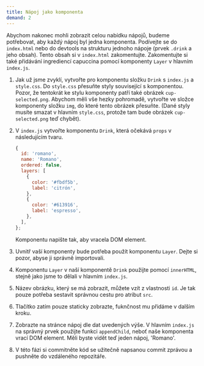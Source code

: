 ```yaml
---
title: Nápoj jako komponenta
demand: 2
---
```


Abychom nakonec mohli zobrazit celou nabídku nápojů, budeme potřebovat, aby každý nápoj byl jedna komponenta. Podívejte se do `index.html` nebo do devtools na strukturu jednoho nápoje (prvek `.drink` a jeho obsah). Tento obsah si v `index.html` zakomentujte. Zakomentujte si také přidávání ingrediencí capuccina pomocí komponenty `Layer` v hlavním `index.js`.

1. Jak už jsme zvyklí, vytvořte pro komponentu složku `Drink` s `index.js` a `style.css`. Do `style.css` přesuňte styly související s komponentou. Pozor, že tentokrát ke stylu komponenty patří také obrázek `cup-selected.png`. Abychom měli vše hezky pohromadě, vytvořte ve složce komponenty složku `img`, do které tento obrázek přesuňte. (Dané styly musíte smazat v hlavním `style.css`, protože tam bude obrázek `cup-selected.png` teď chybět).
1. V `index.js` vytvořte komponentu `Drink`, která očekává `props` v následujícím tvaru.

   ```js
   {
     id: 'romano',
     name: 'Romano',
     ordered: false,
     layers: [
       {
         color: '#fbdf5b',
         label: 'citrón',
       },
       {
         color: '#613916',
         label: 'espresso',
       },
     ],
   };
   ```

   Komponentu napište tak, aby vracela DOM element.

1. Uvnitř vaší komponenty bude potřeba použít komponentu `Layer`. Dejte si pozor, abyse ji správně importovali.
1. Komponentu `Layer` v naší komponentě `Drink` použijte pomocí `innerHTML`, stejně jako jsme to dělali v hlavním `index.js`.
1. Název obrázku, který se má zobrazit, můžete vzít z vlastnosti `id`. Je tak pouze potřeba sestavit správnou cestu pro atribut `src`.
1. Tlačítko zatím pouze staticky zobrazte, fuknčnost mu přidáme v dalším kroku.
1. Zobrazte na stránce nápoj dle dat uvedených výše. V hlavním `index.js` na správný prvek použijte funkci `appendChild`, neboť naše komponenta vrací DOM element. Měli byste vidět teď jeden nápoj, 'Romano'.
1. V této fázi si commitněte kód se užitečně napsanou commit zprávou a pushněte do vzdáleného repozitáře.
